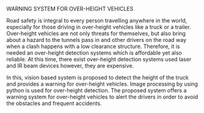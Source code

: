 
WARNING SYSTEM FOR OVER-HEIGHT VEHICLES

Road safety is integral to every person travelling anywhere in the world, especially for those driving in over-height vehicles like a truck or a trailer. Over-height vehicles are not only threats for themselves, but also bring about a hazard to the tunnels pass in and other drivers on the road way when a clash happens with a low clearance structure. Therefore, it is needed an over-height detection systems which is affordable yet also reliable. At this time, there exist over-height detection systems used laser and IR beam devices however, they are expensive.

In this, vision based system is proposed to detect the height of the truck and provides a warning for over-height vehicles. Image processing by using python is used for over-height detection. The proposed system offers a warning system for over-height vehicles to alert the drivers in order to avoid the obstacles and frequent accidents.

